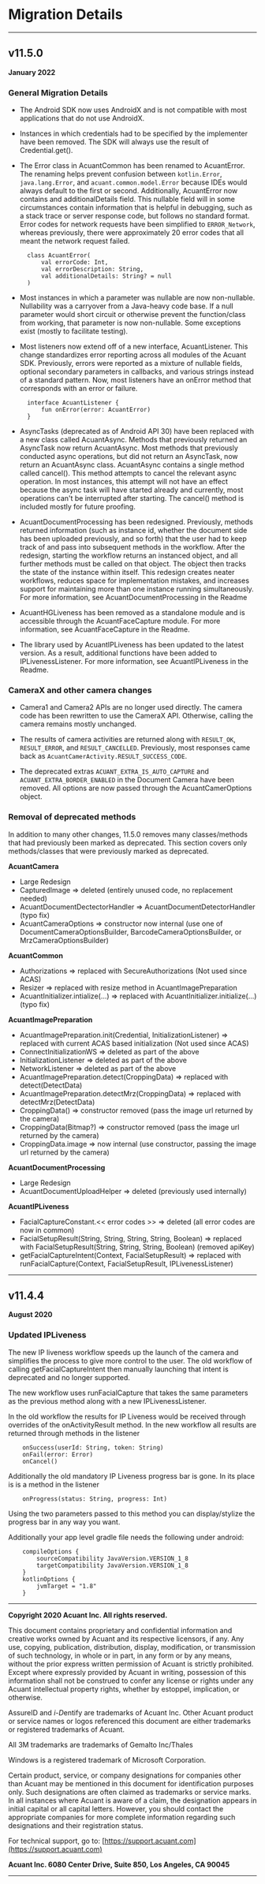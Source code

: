 # Migration Details
----------
## v11.5.0

**January 2022**

### General Migration Details

- The Android SDK now uses AndroidX and is not compatible with most applications that do not use AndroidX.

- Instances in which credentials had to be specified by the implementer have been removed. The SDK will always use the result of Credential.get().

- The Error class in AcuantCommon has been renamed to AcuantError. The renaming helps prevent confusion between `kotlin.Error`, `java.lang.Error`, and `acuant.common.model.Error` because IDEs would always default to the first or second. Additionally, AcuantError now contains and additionalDetails field. This nullable field will in some circumstances contain information that is helpful in debugging, such as a stack trace or server response code, but follows no standard format. Error codes for network requests have been simplified to `ERROR_Network`, whereas previously, there were approximately 20 error codes that all meant the network request failed.

		class AcuantError(
			val errorCode: Int, 
			val errorDescription: String, 
			val additionalDetails: String? = null
		)

- Most instances in which a parameter was nullable are now non-nullable. Nullability was a carryover from a Java-heavy code base. If a null parameter would short circuit or otherwise prevent the function/class from working, that parameter is now non-nullable. Some exceptions exist (mostly to facilitate testing).

- Most listeners now extend off of a new interface, AcuantListener. This change standardizes error reporting across all modules of the Acuant SDK. Previously, errors were reported as a mixture of nullable fields, optional secondary parameters in callbacks, and various strings instead of a standard pattern. Now, most listeners have an onError method that corresponds with an error or failure.

		interface AcuantListener {
		    fun onError(error: AcuantError)
		}

- AsyncTasks (deprecated as of Android API 30) have been replaced with a new class called AcuantAsync. Methods that previously returned an AsyncTask now return AcuantAsync. Most methods that previously conducted async operations, but did not return an AsyncTask, now return an AcuantAsync class. AcuantAsync contains a single method called cancel(). This method attempts to cancel the relevant async operation. In most instances, this attempt will not have an effect because the async task will have started already and currently, most operations can't be interrupted after starting. The cancel() method is included mostly for future proofing.

- AcuantDocumentProcessing has been redesigned. Previously, methods returned information (such as instance id, whether the document side has been uploaded previously, and so forth) that the user had to keep track of and pass into subsequent methods in the workflow. After the redesign, starting the workflow returns an instanced object, and all further methods must be called on that object. The object then tracks the state of the instance within itself. This redesign creates neater workflows, reduces space for implementation mistakes, and increases support for maintaining more than one instance running simultaneously. For more information, see AcuantDocumentProcessing in the Readme

- AcuantHGLiveness has been removed as a standalone module and is accessible through the AcuantFaceCapture module. For more information, see AcuantFaceCapture in the Readme.

- The library used by AcuantIPLiveness has been updated to the latest version. As a result, additional functions have been added to IPLivenessListener. For more information, see AcuantIPLiveness in the Readme.

### CameraX and other camera changes

- Camera1 and Camera2 APIs are no longer used directly. The camera code has been rewritten to use the CameraX API. Otherwise, calling the camera remains mostly unchanged.

- The results of camera activities are returned along with `RESULT_OK`, `RESULT_ERROR`, and `RESULT_CANCELLED`. Previously, most responses came back as `AcuantCamerActivity.RESULT_SUCCESS_CODE`.

- The deprecated extras `ACUANT_EXTRA_IS_AUTO_CAPTURE` and `ACUANT_EXTRA_BORDER_ENABLED` in the Document Camera have been removed. All options are now passed through the AcuantCamerOptions object.

### Removal of deprecated methods

In addition to many other changes, 11.5.0 removes many classes/methods that had previously been marked as deprecated. This section covers only methods/classes that were previously marked as deprecated.

**AcuantCamera**

- Large Redesign
- CapturedImage => deleted (entirely unused code, no replacement needed)
- AcuantDocumentDectectorHandler => AcuantDocumentDetectorHandler (typo fix)
- AcuantCameraOptions => constructor now internal (use one of DocumentCameraOptionsBuilder, BarcodeCameraOptionsBuilder, or MrzCameraOptionsBuilder)

**AcuantCommon**

- Authorizations => replaced with SecureAuthorizations (Not used since ACAS)
- Resizer => replaced with resize method in AcuantImagePreparation
- AcuantInitializer.intialize(...) => replaced with AcuantInitializer.initialize(...) (typo fix)

**AcuantImagePreparation**

- AcuantImagePreparation.init(Credential, InitializationListener) => replaced with current ACAS based initialization (Not used since ACAS)
- ConnectInitializationWS => deleted as part of the above
- InitializationListener => deleted as part of the above
- NetworkListener => deleted as part of the above
- AcuantImagePreparation.detect(CroppingData) => replaced with detect(DetectData)
- AcuantImagePreparation.detectMrz(CroppingData) => replaced with detectMrz(DetectData)
- CroppingData() => constructor removed (pass the image url returned by the camera)
- CroppingData(Bitmap?) => constructor removed (pass the image url returned by the camera)
- CroppingData.image => now internal (use constructor, passing the image url returned by the camera)

**AcuantDocumentProcessing**

- Large Redesign
- AcuantDocumentUploadHelper => deleted (previously used internally)

**AcuantIPLiveness**

- FacialCaptureConstant.<< error codes >> => deleted (all error codes are now in common)
- FacialSetupResult(String, String, String, String, Boolean) => replaced with FacialSetupResult(String, String, String, Boolean) (removed apiKey)
- getFacialCaptureIntent(Context, FacialSetupResult) => replaced with runFacialCapture(Context, FacialSetupResult, IPLivenessListener)


----------
## v11.4.4

**August 2020**

### Updated IPLiveness

The new IP liveness workflow speeds up the launch of the camera and simplifies the process to give more control to the user. The old workflow of calling getFacialCaptureIntent then manually launching that intent is deprecated and no longer supported. 

The new workflow uses runFacialCapture that takes the same parameters as the previous method along with a new IPLivenessListener. 

In the old workflow the results for IP Liveness would be received through overrides of the onActivityResult method. In the new workflow all results are returned through methods in the listener 

		onSuccess(userId: String, token: String)
		onFail(error: Error)
		onCancel()
		
Additionally the old mandatory IP Liveness progress bar is gone. In its place is is a method in the listener

		onProgress(status: String, progress: Int)
		
Using the two parameters passed to this method you can display/stylize the progress bar in any way you want.

Additionally your app level gradle file needs the following under android:

		compileOptions {
			sourceCompatibility JavaVersion.VERSION_1_8
			targetCompatibility JavaVersion.VERSION_1_8
		}
		kotlinOptions {
			jvmTarget = "1.8"
		}
		
-------------------------------------------------------------
**Copyright 2020 Acuant Inc. All rights reserved.**

This document contains proprietary and confidential information and creative works owned by Acuant and its respective licensors, if any. Any use, copying, publication, distribution, display, modification, or transmission of such technology, in whole or in part, in any form or by any means, without the prior express written permission of Acuant is strictly prohibited. Except where expressly provided by Acuant in writing, possession of this information shall not be construed to confer any license or rights under any Acuant intellectual property rights, whether by estoppel, implication, or otherwise.

AssureID and *i-D*entify are trademarks of Acuant Inc. Other Acuant product or service names or logos referenced this document are either trademarks or registered trademarks of Acuant.

All 3M trademarks are trademarks of Gemalto Inc/Thales

Windows is a registered trademark of Microsoft Corporation.

Certain product, service, or company designations for companies other
than Acuant may be mentioned in this document for identification
purposes only. Such designations are often claimed as trademarks or
service marks. In all instances where Acuant is aware of a claim, the
designation appears in initial capital or all capital letters. However,
you should contact the appropriate companies for more complete
information regarding such designations and their registration status.

For technical support, go to: [https://support.acuant.com](https://support.acuant.com)

**Acuant Inc. 6080 Center Drive, Suite 850, Los Angeles, CA 90045**

----------------------------------------------------------